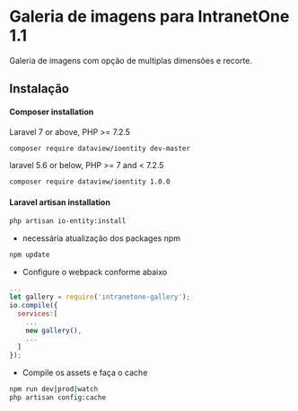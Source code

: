 # Galeria de imagens para IntranetOne 1.1

Galeria de imagens com opção de multiplas dimensões e recorte.

## Instalação

#### Composer installation

Laravel 7 or above, PHP >= 7.2.5

```sh
composer require dataview/ioentity dev-master
```

laravel 5.6 or below, PHP >= 7 and < 7.2.5

```sh
composer require dataview/ioentity 1.0.0
```

#### Laravel artisan installation

```sh
php artisan io-entity:install
```

- necessária atualização dos packages npm

```sh
npm update
```

- Configure o webpack conforme abaixo

```js
...
let gallery = require('intranetone-gallery');
io.compile({
  services:[
    ...
    new gallery(),
    ...
  ]
});

```

- Compile os assets e faça o cache

```sh
npm run dev|prod|watch
php artisan config:cache
```
